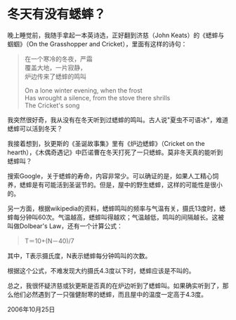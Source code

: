 # 冬天有没有蟋蟀？

晚上睡觉前，我随手拿起一本英诗选，正好翻到济慈（John Keats）的《蟋蟀与蝈蝈》（On the Grasshopper and Cricket），里面有这样的诗句：

> 在一个寒冷的冬夜，严霜  
> 覆盖大地，一片寂静，  
> 炉边传来了蟋蟀的鸣叫
> 
> On a lone winter evening, when the frost  
> Has wrought a silence, from the stove there shrills  
> The Cricket's song

我突然很好奇，我从没有在冬天听到过蟋蟀的鸣叫。古人说"夏虫不可语冰"，难道蟋蟀可以活到冬天？

我接着想到，狄更斯的《圣诞故事集》里有《炉边蟋蟀》（Cricket on the hearth），《木偶奇遇记》中匹诺曹在冬天打死了一只蟋蟀。莫非冬天真的能听到蟋蟀叫？

搜索Google，关于蟋蟀的寿命，内容非常少。可以确证的是，如果人工精心饲养，蟋蟀是有可能活到圣诞节的。但是，屋中的野生蟋蟀，这样的可能性是很小的。

另一方面，根据wikipedia的资料，蟋蟀鸣叫的频率与气温有关，摄氏13度时，蟋蟀每分钟叫60次。气温越高，蟋蟀叫得越欢；气温越低，鸣叫的间隔越长。这被叫做Dolbear's Law，还有一个计算公式：

> T＝10+(N－40)/7

其中，T表示摄氏度，N表示蟋蟀每分钟鸣叫的次数。

根据这个公式，不难发现大约摄氏4.3度以下时，蟋蟀应该是不叫的。

总之，我很怀疑济慈或狄更斯是否真的在炉边听到了蟋蟀叫。如果确实听到了，那么他们必然遇到了一只强健耐寒的蟋蟀，而且屋中的温度一定高于4.3度。

2006年10月25日
